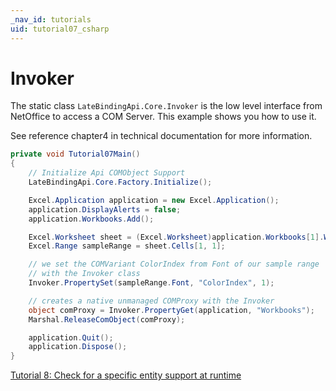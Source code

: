 ```yaml
---
_nav_id: tutorials
uid: tutorial07_csharp
---
```


# Invoker

The static class `LateBindingApi.Core.Invoker` is the low level interface from
NetOffice to access a COM Server. This example shows you how to use it.

See reference chapter4 in technical documentation for more information.

```csharp
private void Tutorial07Main()
{
    // Initialize Api COMObject Support
    LateBindingApi.Core.Factory.Initialize();

    Excel.Application application = new Excel.Application();
    application.DisplayAlerts = false;
    application.Workbooks.Add();

    Excel.Worksheet sheet = (Excel.Worksheet)application.Workbooks[1].Worksheets[1];
    Excel.Range sampleRange = sheet.Cells[1, 1];

    // we set the COMVariant ColorIndex from Font of our sample range
    // with the Invoker class
    Invoker.PropertySet(sampleRange.Font, "ColorIndex", 1);

    // creates a native unmanaged COMProxy with the Invoker
    object comProxy = Invoker.PropertyGet(application, "Workbooks");
    Marshal.ReleaseComObject(comProxy);

    application.Quit();
    application.Dispose();
}
```

[Tutorial 8: Check for a specific entity support at runtime](tutorial08_en_cs.html)

